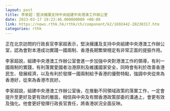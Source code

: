 ```yaml
---
layout: post
title: 李家超：堅決擁護支持中央組建中央港澳工作辦公室
date: 2023-03-17 19:23:46.000000000 +08:00
link: https://news.rthk.hk/rthk/ch/component/k2/1692442-20230317.htm
categories: rthk
---
```


正在北京訪問的行政長官李家超表示，堅決擁護及支持中央組建中央港澳工作辦公室，認為會對本港成功實踐一國兩制、香港長期繁榮穩定有非常正面的提振作用。

李家超說，組建中央港澳工作辦公室會進一步加強中央對港澳工作的領導，有利一國兩制的實踐，有利落實愛國者治港原則及維護國家安全，同時會有利於改善香港民生、發展經濟，以及有利於發揮一國兩制給予香港的優勢特點，強調中央從來為香港好，從來為香港市民好。

李家超說，組建中央港澳工作辦公室後，在推動不同領域政策的落實工作，一定會提升至更好及更有效的層面，相信與中央及有關香港政策部委的溝通上，會更有效及強化。他會更好發揮行政長官責任，將香港狀況全面反映。
